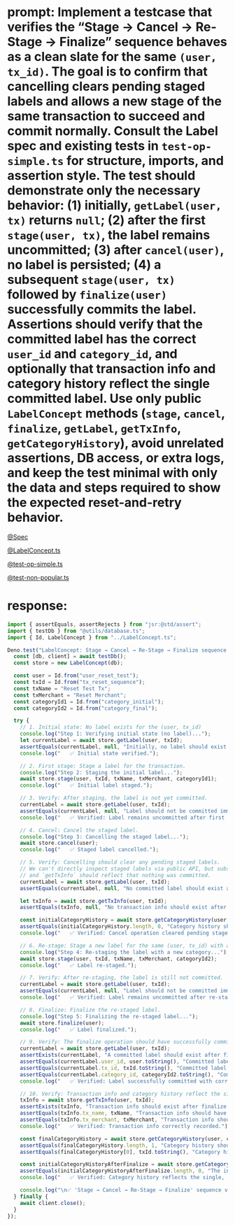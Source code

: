 # prompt:   Implement a testcase that verifies the “Stage → Cancel → Re-Stage → Finalize” sequence behaves as a clean slate for the same `(user, tx_id)`. The goal is to confirm that cancelling clears pending staged labels and allows a new stage of the same transaction to succeed and commit normally. Consult the Label spec and existing tests in `test-op-simple.ts` for structure, imports, and assertion style. The test should demonstrate only the necessary behavior: (1) initially, `getLabel(user, tx)` returns `null`; (2) after the first `stage(user, tx)`, the label remains uncommitted; (3) after `cancel(user)`, no label is persisted; (4) a subsequent `stage(user, tx)` followed by `finalize(user)` successfully commits the label. Assertions should verify that the committed label has the correct `user_id` and `category_id`, and optionally that transaction info and category history reflect the single committed label. Use only public `LabelConcept` methods (`stage`, `cancel`, `finalize`, `getLabel`, `getTxInfo`, `getCategoryHistory`), avoid unrelated assertions, DB access, or extra logs, and keep the test minimal with only the data and steps required to show the expected reset-and-retry behavior.


[@Spec](Spec.md)
 
[@LabelConcept.ts](/src/concepts/Label/LabelConcept.ts) 

[@test-op-simple.ts](/src/concepts/Label/test-actions/test-op-simple.ts)

[@test-non-popular.ts](/src/concepts/Label/test-actions/test-non-popular.ts)



# response:

```typescript
import { assertEquals, assertRejects } from "jsr:@std/assert";
import { testDb } from "@utils/database.ts";
import { Id, LabelConcept } from "../LabelConcept.ts";

Deno.test("LabelConcept: Stage → Cancel → Re-Stage → Finalize sequence clears state", async () => {
  const [db, client] = await testDb();
  const store = new LabelConcept(db);

  const user = Id.from("user_reset_test");
  const txId = Id.from("tx_reset_sequence");
  const txName = "Reset Test Tx";
  const txMerchant = "Reset Merchant";
  const categoryId1 = Id.from("category_initial");
  const categoryId2 = Id.from("category_final");

  try {
    // 1. Initial state: No label exists for the (user, tx_id)
    console.log("Step 1: Verifying initial state (no label)...");
    let currentLabel = await store.getLabel(user, txId);
    assertEquals(currentLabel, null, "Initially, no label should exist for the (user, tx_id).");
    console.log("   ✅ Initial state verified.");

    // 2. First stage: Stage a label for the transaction.
    console.log("Step 2: Staging the initial label...");
    await store.stage(user, txId, txName, txMerchant, categoryId1);
    console.log("   ✅ Initial label staged.");

    // 3. Verify: After staging, the label is not yet committed.
    currentLabel = await store.getLabel(user, txId);
    assertEquals(currentLabel, null, "Label should not be committed immediately after staging.");
    console.log("   ✅ Verified: Label remains uncommitted after first stage.");

    // 4. Cancel: Cancel the staged label.
    console.log("Step 3: Cancelling the staged label...");
    await store.cancel(user);
    console.log("   ✅ Staged label cancelled.");

    // 5. Verify: Cancelling should clear any pending staged labels.
    // We can't directly inspect staged labels via public API, but subsequent `getLabel`
    // and `getTxInfo` should reflect that nothing was committed.
    currentLabel = await store.getLabel(user, txId);
    assertEquals(currentLabel, null, "No committed label should exist after cancelling staged label.");

    let txInfo = await store.getTxInfo(user, txId);
    assertEquals(txInfo, null, "No transaction info should exist after cancelling staged label.");

    const initialCategoryHistory = await store.getCategoryHistory(user, categoryId1);
    assertEquals(initialCategoryHistory.length, 0, "Category history should be empty after cancelling.");
    console.log("   ✅ Verified: Cancel operation cleared pending staged labels.");

    // 6. Re-stage: Stage a new label for the same (user, tx_id) with a different category.
    console.log("Step 4: Re-staging the label with a new category...");
    await store.stage(user, txId, txName, txMerchant, categoryId2);
    console.log("   ✅ Label re-staged.");

    // 7. Verify: After re-staging, the label is still not committed.
    currentLabel = await store.getLabel(user, txId);
    assertEquals(currentLabel, null, "Label should not be committed immediately after re-staging.");
    console.log("   ✅ Verified: Label remains uncommitted after re-stage.");

    // 8. Finalize: Finalize the re-staged label.
    console.log("Step 5: Finalizing the re-staged label...");
    await store.finalize(user);
    console.log("   ✅ Label finalized.");

    // 9. Verify: The finalize operation should have successfully committed the label.
    currentLabel = await store.getLabel(user, txId);
    assertExists(currentLabel, "A committed label should exist after finalize.");
    assertEquals(currentLabel.user_id, user.toString(), "Committed label should have the correct user ID.");
    assertEquals(currentLabel.tx_id, txId.toString(), "Committed label should have the correct transaction ID.");
    assertEquals(currentLabel.category_id, categoryId2.toString(), "Committed label should have the correct category ID.");
    console.log("   ✅ Verified: Label successfully committed with correct details.");

    // 10. Verify: Transaction info and category history reflect the single committed label.
    txInfo = await store.getTxInfo(user, txId);
    assertExists(txInfo, "Transaction info should exist after finalize.");
    assertEquals(txInfo.tx_name, txName, "Transaction info should have the correct name.");
    assertEquals(txInfo.tx_merchant, txMerchant, "Transaction info should have the correct merchant.");
    console.log("   ✅ Verified: Transaction info correctly recorded.");

    const finalCategoryHistory = await store.getCategoryHistory(user, categoryId2);
    assertEquals(finalCategoryHistory.length, 1, "Category history should contain one entry for the finalized label.");
    assertEquals(finalCategoryHistory[0], txId.toString(), "Category history should contain the correct transaction ID.");

    const initialCategoryHistoryAfterFinalize = await store.getCategoryHistory(user, categoryId1);
    assertEquals(initialCategoryHistoryAfterFinalize.length, 0, "The initial category should not have any history after the re-labeling.");
    console.log("   ✅ Verified: Category history reflects the single, final committed label.");

    console.log("\n✅ 'Stage → Cancel → Re-Stage → Finalize' sequence verified successfully.");
  } finally {
    await client.close();
  }
});
```